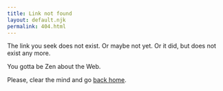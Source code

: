 ```yaml
---
title: Link not found
layout: default.njk
permalink: 404.html
---
```


The link you seek does not exist. Or maybe not yet. Or it did, but does not exist any more.

You gotta be Zen about the Web.

Please, clear the mind and go [back home](/).

